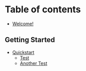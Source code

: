 # Table of contents

* [Welcome!](README.md)

## Getting Started

* [Quickstart](getting-started/quickstart/README.md)
  * [Test](quickstart/README.md#making-an-experiment) 
  * [Another Test](getting-started/quickstart#creating-a-basic-new-pushkin-site) 
